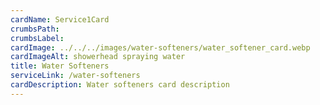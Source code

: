 ```yaml
---
cardName: Service1Card
crumbsPath: 
crumbsLabel: 
cardImage: ../../../images/water-softeners/water_softener_card.webp
cardImageAlt: showerhead spraying water
title: Water Softeners
serviceLink: /water-softeners
cardDescription: Water softeners card description
---
```

